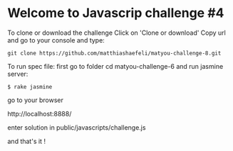 # Welcome to Javascrip challenge #4

To clone or download the challenge Click on 'Clone or download' Copy url and go to your console and type:
```
git clone https://github.com/matthiashaefeli/matyou-challenge-8.git
```
To run spec file: first go to folder cd matyou-challenge-6 and run jasmine server:
```
$ rake jasmine
```
go to your browser

http://localhost:8888/

enter solution in public/javascripts/challenge.js

and that's it !
